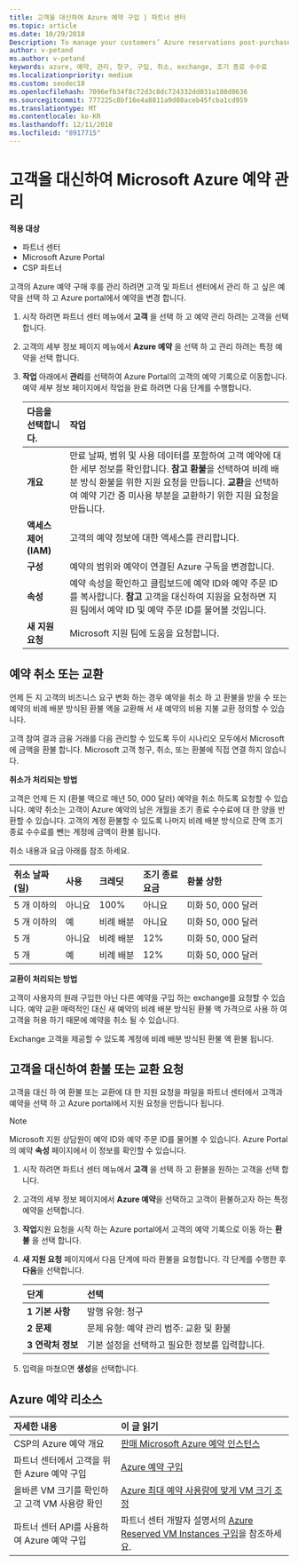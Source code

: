 ```yaml
---
title: 고객을 대신하여 Azure 예약 구입 | 파트너 센터
ms.topic: article
ms.date: 10/29/2018
Description: To manage your customers’ Azure reservations post-purchase, you’ll select the customer and reservation you want to manage in Partner Center, and then make changes to the reservation in the Azure portal.
author: v-petand
ms.author: v-petand
keywords: azure, 예약, 관리, 청구, 구입, 취소, exchange, 조기 종료 수수료
ms.localizationpriority: medium
ms.custom: seodec18
ms.openlocfilehash: 7096efb34f8c72d3c8dc724332dd031a180d0636
ms.sourcegitcommit: 777225c8bf16e4a8811a9d88aceb45fcba1cd959
ms.translationtype: MT
ms.contentlocale: ko-KR
ms.lasthandoff: 12/11/2018
ms.locfileid: "8917715"
---
```

# <a name="manage-microsoft-azure-reservations-on-behalf-of-your-customers"></a>고객을 대신하여 Microsoft Azure 예약 관리

**적용 대상**

-  파트너 센터
-  Microsoft Azure Portal
-  CSP 파트너

고객의 Azure 예약 구매 후를 관리 하려면 고객 및 파트너 센터에서 관리 하 고 싶은 예약을 선택 하 고 Azure portal에서 예약을 변경 합니다. 

1. 시작 하려면 파트너 센터 메뉴에서 **고객** 을 선택 하 고 예약 관리 하려는 고객을 선택 합니다. 

2. 고객의 세부 정보 페이지 메뉴에서 **Azure 예약** 을 선택 하 고 관리 하려는 특정 예약을 선택 합니다.  

3. **작업** 아래에서 **관리**를 선택하여 Azure Portal의 고객의 예약 기록으로 이동합니다. 예약 세부 정보 페이지에서 작업을 완료 하려면 다음 단계를 수행합니다.  

    | **다음을 선택합니다.**   | **작업**    |
    |:-----------------------------|:-----------------|
    | **개요**   | 만료 날짜, 범위 및 사용 데이터를 포함하여 고객 예약에 대한 세부 정보를 확인합니다. **참고** **환불**을 선택하여 비례 배분 방식 환불을 위한 지원 요청을 만듭니다. **교환**을 선택하여 예약 기간 중 미사용 부분을 교환하기 위한 지원 요청을 만듭니다.  
    | **액세스 제어(IAM)**   | 고객의 예약 정보에 대한 액세스를 관리합니다.|
    | **구성**   | 예약의 범위와 예약이 연결된 Azure 구독을 변경합니다.    |
    | **속성**   | 예약 속성을 확인하고 클립보드에 예약 ID와 예약 주문 ID를 복사합니다. **참고** 고객을 대신하여 지원을 요청하면 지원 팀에서 예약 ID 및 예약 주문 ID를 물어볼 것입니다.    |
    | **새 지원 요청**    | Microsoft 지원 팀에 도움을 요청합니다.   |
 
## <a name="cancel-or-exchange-a-reservation"></a>예약 취소 또는 교환 

언제 든 지 고객의 비즈니스 요구 변화 하는 경우 예약을 취소 하 고 환불을 받을 수 또는 예약의 비례 배분 방식된 환불 액을 교환해 서 새 예약의 비용 지불 교환 정의할 수 있습니다.

고객 참여 결과 금융 거래를 다음 관리할 수 있도록 두이 시나리오 모두에서 Microsoft에 금액을 환불 합니다. Microsoft 고객 청구, 취소, 또는 환불에 직접 연결 하지 않습니다.   
 

**취소가 처리되는 방법**

고객은 언제 든 지 (환불 액으로 매년 50, 000 달러) 예약을 취소 하도록 요청할 수 있습니다. 예약 취소는 고객이 Azure 예약의 남은 개월을 조기 종료 수수료에 대 한 양을 반환할 수 있습니다. 고객의 계정 환불할 수 있도록 나머지 비례 배분 방식으로 잔액 조기 종료 수수료를 뺀는 계정에 금액이 환불 됩니다. 

취소 내용과 요금 아래를 참조 하세요.


|**취소 날짜**<br> (일)   |**사용**    |**크레딧**  |**조기 종료**<br> 요금    |**환불 상한** | 
|:----------------------------------|:------------|:-----------|:--------------------------------|:--------------|
|5 개 이하의                         | 아니요          | 100%       | 아니요                              | 미화 50, 000 달러   |
|5 개 이하의                         | 예         | 비례 배분  | 아니요                              | 미화 50, 000 달러   |
|5 개                        | 아니요          | 비례 배분  | 12%                             | 미화 50, 000 달러   |
|5 개                        | 예         | 비례 배분  | 12%                             | 미화 50, 000 달러   |


**교환이 처리되는 방법** 

고객이 사용자의 원래 구입한 아닌 다른 예약을 구입 하는 exchange를 요청할 수 있습니다. 예약 교환 매력적인 대신 새 예약의 비례 배분 방식된 환불 액 가격으로 사용 하 여 고객을 허용 하기 때문에 예약을 취소 될 수 있습니다. 

Exchange 고객을 제공할 수 있도록 계정에 비례 배분 방식된 환불 액 환불 됩니다.


## <a name="request-a-refund-or-exchange-on-behalf-of-a-customer"></a>고객을 대신하여 환불 또는 교환 요청 

고객을 대신 하 여 환불 또는 교환에 대 한 지원 요청을 파일을 파트너 센터에서 고객과 예약을 선택 하 고 Azure portal에서 지원 요청을 만듭니다 됩니다. 

>[!NOTE]
>Microsoft 지원 상담원이 예약 ID와 예약 주문 ID를 물어볼 수 있습니다. Azure Portal의 예약 **속성** 페이지에서 이 정보를 확인할 수 있습니다. 

1. 시작 하려면 파트너 센터 메뉴에서 **고객** 을 선택 하 고 환불을 원하는 고객을 선택 합니다. 

2. 고객의 세부 정보 페이지에서 **Azure 예약**을 선택하고 고객이 환불하고자 하는 특정 예약을 선택합니다.  

3. **작업**지원 요청을 시작 하는 Azure portal에서 고객의 예약 기록으로 이동 하는 **환불** 을 선택 합니다.  

4. **새 지원 요청** 페이지에서 다음 단계에 따라 환불을 요청합니다. 각 단계를 수행한 후 **다음**을 선택합니다. 

    |**단계**                    |**선택**    |
    |:---------------------------|:-----------------|
    |**1 기본 사항**                |발행 유형: 청구  |
    |**2 문제**               |문제 유형: 예약 관리 범주: 교환 및 환불 |
    |**3 연락처 정보**   |기본 설정을 선택하고 필요한 정보를 입력합니다. 

5.  입력을 마쳤으면 **생성**을 선택합니다.

## <a name="azure-reservations-resources"></a>Azure 예약 리소스
|**자세한 내용**   |**이 글 읽기**    |
|:-----------------------------|:-----------------|
|CSP의 Azure 예약 개요  | [판매 Microsoft Azure 예약 인스턴스](azure-reservations.md) |
|파트너 센터에서 고객을 위한 Azure 예약 구입   |[Azure 예약 구입](azure-reservations-buying.md) |
|올바른 VM 크기를 확인하고 고객 VM 사용량 확인   |[Azure 최대 예약 사용량에 맞게 VM 크기 조정](azure-usage.md)   |
|파트너 센터 API를 사용하여 Azure 예약 구입 | 파트너 센터 개발자 설명서의 [Azure Reserved VM Instances 구입](https://docs.microsoft.com/partner-center/develop/purchase-azure-reservations)을 참조하세요.

